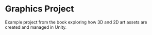 # Graphics Project #

Example project from the book exploring how 3D and 2D art assets are created and managed in Unity.
